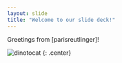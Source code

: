```yaml
---
layout: slide
title: "Welcome to our slide deck!"
---
```


Greetings from [parisreutlinger]!

![dinotocat]([https://octodex.github.com/images/dinotocat.png](https://octodex.github.com/images/mummytocat.gif)https://octodex.github.com/images/mummytocat.gif)
{: .center}
